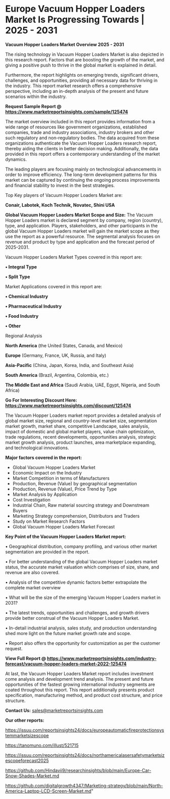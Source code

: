 # Europe Vacuum Hopper Loaders Market Is Progressing Towards | 2025 - 2031

<Strong> Vacuum Hopper Loaders Market Overview 2025 - 2031</strong>

The rising technology in Vacuum Hopper Loaders Market is also depicted in this research report. Factors that are boosting the growth of the market, and giving a positive push to thrive in the global market is explained in detail.

Furthermore, the report highlights on emerging trends, significant drivers, challenges, and opportunities, providing all necessary data for thriving in the industry. This report market research offers a comprehensive perspective, including an in-depth analysis of the present and future scenarios within the industry.

<strong>Request Sample Report @ <a href=https://www.marketreportsinsights.com/sample/125474>https://www.marketreportsinsights.com/sample/125474</a></strong>

The market overview included in this report provides information from a wide range of resources like government organizations, established companies, trade and industry associations, industry brokers and other such regulatory and non-regulatory bodies. The data acquired from these organizations authenticate the Vacuum Hopper Loaders research report, thereby aiding the clients in better decision making. Additionally, the data provided in this report offers a contemporary understanding of the market dynamics.

The leading players are focusing mainly on technological advancements in order to improve efficiency. The long-term development patterns for this market can be captured by continuing the ongoing process improvements and financial stability to invest in the best strategies.

Top Key players of Vacuum Hopper Loaders Market are:

<strong>Conair, Labotek, Koch Technik, Novatec, Shini USA</strong>

<strong><b>Global Vacuum Hopper Loaders Market Scope and Size:</b></strong>
The Vacuum Hopper Loaders market is declared segment by company, region (country), type, and application. Players, stakeholders, and other participants in the global Vacuum Hopper Loaders market will gain the market scope as they use the report as a powerful resource. The segmental analysis focuses on revenue and product by type and application and the forecast period of 2025-2031.

Vacuum Hopper Loaders Market Types covered in this report are:

<strong>• Integral Type

• Split Type</strong>

Market Applications covered in this report are:

<strong>• Chemical Industry

• Pharmaceutical Industry

• Food Industry

• Other</strong> 

Regional Analysis

<strong>North America</strong> (the United States, Canada, and Mexico)

<strong>Europe</strong> (Germany, France, UK, Russia, and Italy)

<strong>Asia-Pacific</strong> (China, Japan, Korea, India, and Southeast Asia)

<strong>South America</strong> (Brazil, Argentina, Colombia, etc.)

<strong>The Middle East and Africa</strong> (Saudi Arabia, UAE, Egypt, Nigeria, and South Africa)

<strong>Go For Interesting Discount Here: <a href=https://www.marketreportsinsights.com/discount/125474>https://www.marketreportsinsights.com/discount/125474</a></strong>

The Vacuum Hopper Loaders market report provides a detailed analysis of global market size, regional and country-level market size, segmentation market growth, market share, competitive Landscape, sales analysis, impact of domestic and global market players, value chain optimization, trade regulations, recent developments, opportunities analysis, strategic market growth analysis, product launches, area marketplace expanding, and technological innovations.

<strong><b>Major factors covered in the report:</b></strong>
<ul>
  <li>Global Vacuum Hopper Loaders Market </li>
  <li>Economic Impact on the Industry</li>
  <li>Market Competition in terms of Manufacturers</li>
  <li>Production, Revenue (Value) by geographical segmentation</li>
  <li>Production, Revenue (Value), Price Trend by Type</li>
  <li>Market Analysis by Application</li>
  <li>Cost Investigation</li>
  <li>Industrial Chain, Raw material sourcing strategy and Downstream Buyers</li>
  <li>Marketing Strategy comprehension, Distributors and Traders</li>
  <li>Study on Market Research Factors</li>
  <li>Global Vacuum Hopper Loaders Market Forecast</li>
</ul>

<strong><b>Key Point of the Vacuum Hopper Loaders Market report:</b></strong>

• Geographical distribution, company profiling, and various other market segmentation are provided in the report.

• For better understanding of the global Vacuum Hopper Loaders market status, the accurate market valuation which comprises of size, share, and revenue are also covered.

• Analysis of the competitive dynamic factors better extrapolate the complete market overview

• What will be the size of the emerging Vacuum Hopper Loaders market in 2031?

• The latest trends, opportunities and challenges, and growth drivers provide better construal of the Vacuum Hopper Loaders Market.

• In-detail industrial analysis, sales study, and production understanding shed more light on the future market growth rate and scope.

• Report also offers the opportunity for customization as per the customer request.

<strong><b>View Full Report @ <a href=https://www.marketreportsinsights.com/industry-forecast/vacuum-hopper-loaders-market-2022-125474>https://www.marketreportsinsights.com/industry-forecast/vacuum-hopper-loaders-market-2022-125474</a></b></strong>


At last, the Vacuum Hopper Loaders Market report includes investment come analysis and development trend analysis. The present and future opportunities of the fastest growing international industry segments are coated throughout this report. This report additionally presents product specification, manufacturing method, and product cost structure, and price structure.

<strong>Contact Us:</strong>
sales@marketreportsinsights.com

<strong>Our other reports:</strong>

<a href=https://issuu.com/reportsinsights24/docs/europeautomaticfireprotectionsystemmarketsizescope>https://issuu.com/reportsinsights24/docs/europeautomaticfireprotectionsystemmarketsizescope</a>

<a href=https://tanomuno.com/illust/521715>https://tanomuno.com/illust/521715</a>

<a href=https://issuu.com/reportsinsights24/docs/northamericalasersafetymarketsizescopeforecast2025>https://issuu.com/reportsinsights24/docs/northamericalasersafetymarketsizescopeforecast2025</a>

<a href=https://github.com/Hindavii9/researchinsights/blob/main/Europe-Car-Snow-Shades-Market.md>https://github.com/Hindavii9/researchinsights/blob/main/Europe-Car-Snow-Shades-Market.md</a>

<a href=https://github.com/digitalgrowth4347/Marketing-strategy/blob/main/North-America-Laptop-LCD-Screen-Market.md>https://github.com/digitalgrowth4347/Marketing-strategy/blob/main/North-America-Laptop-LCD-Screen-Market.md</a>"
